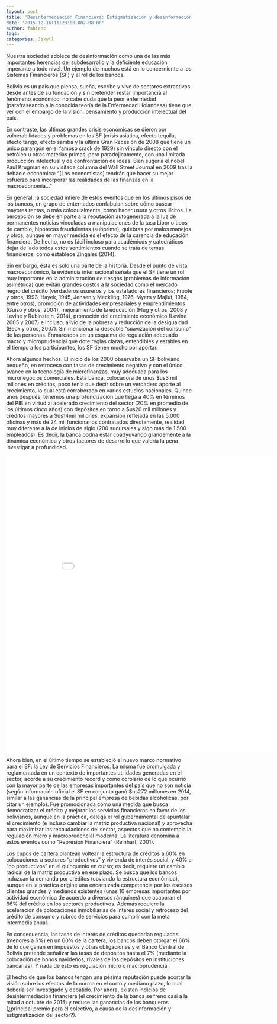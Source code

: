 ```yaml
---
layout: post
title: 'Desintermediación Financiera: Estigmatización y desinformación'
date: '2015-12-16T11:23:00.002-08:00'
author: fabianc
tags:
categories: Jekyll
---
```


Nuestra sociedad adolece de desinformación como una de las más importantes herencias del subdesarrollo y la deficiente educación imperante a todo nivel. Un ejemplo de muchos está en lo concerniente a los Sistemas Financieros (SF) y el rol de los bancos.  

Bolivia es un país que piensa, sueña, escribe y vive de sectores extractivos desde antes de su fundación y sin pretender restar importancia al fenómeno económico, no cabe duda que la peor enfermedad (parafraseando a la conocida teoría de la  Enfermedad Holandesa) tiene que ver con el embargo de la visión, pensamiento y producción intelectual del país.


En contraste, las últimas grandes crisis económicas se dieron por vulnerabilidades y problemas en los SF (crisis asiática, efecto tequila, efecto tango, efecto samba y la última Gran Recesión de 2008 que tiene un único parangón en el famoso crack de 1929) sin vínculo directo con el petróleo u otras materias primas, pero paradójicamente, con una limitada producción intelectual y de confrontación de ideas. Bien sugería el nobel Paul Krugman en su visitada columna del Wall Street Journal en 2009 tras la debacle económica: “[Los economistas] tendrán que hacer su mejor esfuerzo para incorporar las realidades de las finanzas en la macroeconomía…”

En general, la sociedad infiere de estos eventos que en los últimos pisos de los bancos, un grupo de enternados confabulan sobre cómo buscar mayores rentas, o más coloquialmente, cómo hacer usura y otros ilícitos. La percepción se debe en parte a la reputación autogenerada a la luz de permanentes noticias vinculadas a manipulaciones de la tasa Libor o tipos de cambio, hipotecas fraudulentas (subprime), quiebras por malos manejos y otros; aunque en mayor medida es el efecto de la carencia de educación financiera. De hecho, no es fácil incluso para académicos y catedráticos dejar de lado todos estos sentimientos cuando se trata de temas financieros, como establece Zingales (2014).

Sin embargo, ésta es solo una parte de la historia. Desde el punto de vista macroeconómico, la evidencia internacional señala que el SF tiene un rol muy importante en la administración de riesgos (problemas de información asimétrica) que evitan grandes costos a la sociedad como el mercado negro del crédito (verdaderos usureros y los estafadores financieros; Froote y otros, 1993, Hayek, 1945, Jensen y Meckling, 1976, Myers y Majluf, 1984, entre otros), promoción de actividades empresariales y emprendimientos (Guiso y otros, 2004), mejoramiento de la educación (Flug y otros, 2008 y Levine y Rubinstein, 2014),  promoción del crecimiento económico (Levine 2005 y 2007) e incluso, alivio de la pobreza y reducción de la desigualdad (Beck y otros, 2007). Sin mencionar la deseable “suavización del consumo” de las personas. Enmarcados en un esquema de regulación adecuado macro y microprudencial que dote reglas claras, entendibles y estables en el tiempo a los participantes, los SF tienen mucho por aportar.

Ahora algunos hechos. El inicio de los 2000 observaba un SF boliviano pequeño, en retroceso con tasas de crecimiento negativo y con el único avance en la tecnología de microfinanzas, muy adecuada para los micronegocios comerciales. Esta banca, colocadora de unos $us3 mil millones en créditos, poco tenía que decir sobre un verdadero aporte al crecimiento, lo cual está corroborado en varios estudios nacionales. Quince años después, tenemos una profundización que llega a 40% en términos del PIB en virtud al acelerado crecimiento del sector (20% en promedio de los últimos cinco años) con depósitos en torno a $us20 mil millones y créditos mayores a $us14mil millones, expansión reflejada en las 5.000 oficinas y más de 24 mil funcionarios contratados directamente, realidad muy diferente a la de inicios de siglo (200 sucursales y algo más de 1.500 empleados). Es decir, la banca podría estar coadyuvando grandemente a la dinámica económica y otros factores de desarrollo que valdría la pena investigar a profundidad.

<iframe width="900" height="800" frameborder="0" scrolling="no" src="//plot.ly/~faro/6.embed"></iframe>

Ahora bien, en el último tiempo se estableció el nuevo marco normativo para el SF: la Ley de Servicios Financieros. La misma fue promulgada y reglamentada en un contexto de importantes utilidades generadas en el sector, acorde a su crecimiento récord y como corolario de lo que ocurrió con la mayor parte de las empresas importantes del país que no son noticia (según información oficial el SF en conjunto ganó $us272 millones en 2014, similar a las ganancias de la principal empresa de bebidas alcohólicas, por citar un ejemplo). Fue promocionada como una medida que busca democratizar el crédito y mejorar los servicios financieros en favor de los bolivianos, aunque en la práctica, delega el rol gubernamental de apuntalar el crecimiento (e incluso cambiar la matriz productiva nacional) y aprovecha para maximizar las recaudaciones del sector, aspectos que no contempla la regulación micro y macroprudencial moderna. La literatura denomina a estos eventos como “Represión Financiera” (Reinhart, 2001).

Los cupos de cartera plantean voltear la estructura de créditos a 60% en colocaciones a sectores “productivos” y vivienda de interés social, y 40% a “no productivos” en el quinquenio en curso; es decir, requiere un cambio radical de la matriz productiva en ese plazo. Se busca que los bancos induzcan la demanda por créditos (obviando la estructura económica), aunque en la práctica origine una encarnizada competencia por los escasos clientes grandes y medianos existentes (unas 10 empresas importantes por actividad económica de acuerdo a diversos ránquines) que acaparan el 66% del crédito en los sectores productivos. Además requiere la aceleración de colocaciones inmobiliarias de interés social y retroceso del crédito de consumo y rubros de servicios para cumplir con la meta intermedia anual.

En consecuencia, las tasas de interés de créditos quedarían reguladas (menores a 6%) en un 60% de la cartera, los bancos deben otorgar el 66% de lo que ganan en impuestos y otras obligaciones y el Banco Central de Bolivia pretende señalizar las tasas de depósitos hasta el 7% (mediante la colocación de bonos navideños, rivales de los depósitos en instituciones bancarias). Y nada de esto es regulación micro o macroprudencial.

El hecho de que los bancos tengan una pésima reputación puede acortar la visión sobre los efectos de la norma en el corto y mediano plazo, lo cual debería ser investigado y debatido. Por ahora, existen indicios de desintermediación financiera (el crecimiento de la banca se frenó casi a la mitad a octubre de 2015) y reduce las ganancias de los banqueros (¿principal premio para el colectivo, a causa de la desinformación y estigmatización del sector?).
